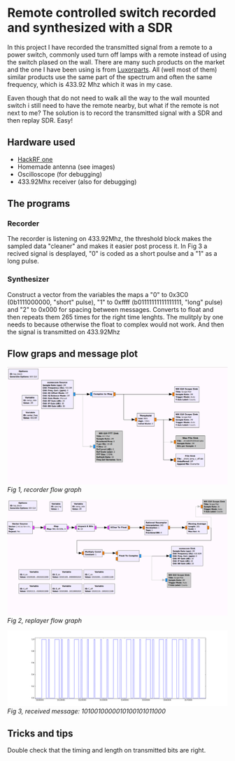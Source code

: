 # Remote controlled switch recorded and synthesized with a SDR

In this project I have recorded the transmitted signal from a remote to a power switch, commonly used turn off lamps with a remote instead of using the switch plased on the wall. There are many such products on the market and the one I have been using is from [Luxorparts](https://www.kjell.com/se/produkter/el-verktyg/smarta-hem/433-mhz/fjarrstrombrytare/utanpaliggande-brytare/luxorparts-fjarrstrombrytare-1000-w-2-pack-p50969). All (well most of them) similar products use the same part of the spectrum and often the same frequency, which is 433.92 Mhz which it was in my case.

Eaven though that do not need to walk all the way to the wall mounted switch i still need to have the remote nearby, but what if the remote is not next to me? The solution is to record the transmitted signal with a SDR and then replay SDR. Easy!


## Hardware used
* [HackRF one](https://greatscottgadgets.com/hackrf/one/)
* Homemade antenna (see images)
* Oscilloscope (for debugging)
* 433.92Mhx receiver (also for debugging)

## The programs

### Recorder
The recorder is listening on 433.92Mhz, the threshold block makes the sampled data "cleaner" and makes it easier post process it. In Fig 3 a recived signal is desplayed, "0" is coded as a short poulse and a "1" as a long pulse.

### Synthesizer
Construct a vector from the variables the maps a "0" to 0x3C0 (0b1111000000, "short" pulse), "1" to 0xffff (b01111111111111111, "long" pulse) and "2" to 0x000 for spacing between messages. Converts to float and then repeats them 265 times for the right time lenghts. The mulitply by one needs to because otherwise the float to complex would not work. And then the signal is transmitted on 433.92Mhz

## Flow graps and message plot

![Recorder](https://github.com/adligeerik/SDR_synthesizer/blob/master/plots_and_photos/record.png)
*Fig 1, recorder flow graph*

![synthesizer](https://github.com/adligeerik/SDR_synthesizer/blob/master/plots_and_photos/syntesiser.png)
*Fig 2, replayer flow graph*

![received message](https://github.com/adligeerik/SDR_synthesizer/blob/master/plots_and_photos/threshold_lamp_a_on.png)
*Fig 3, received message: 1010010000010100101011000*

## Tricks and tips
Double check that the timing and length on transmitted bits are right.

